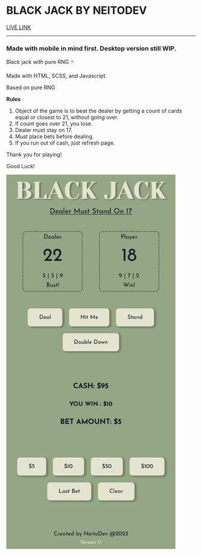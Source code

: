 # BLACK JACK BY NEITODEV

[LIVE LINK](https://neitodesu.github.io/black-jack-js/)

---

### Made with mobile in mind first. Desktop version still WIP.

Black jack with pure RNG 🃏

Made with HTML, SCSS, and Javascript.

Based on pure RNG

**Rules**

1. Object of the game is to beat the dealer by getting a count of cards equal or closest to 21, without going over.
2. If count goes over 21, you lose.
3. Dealer must stay on 17.
4. Must place bets before dealing.
5. If you run out of cash, just refresh page.

Thank you for playing!

Good Luck!

![Screenshot](./app/assets/design/Screenshot.png)

